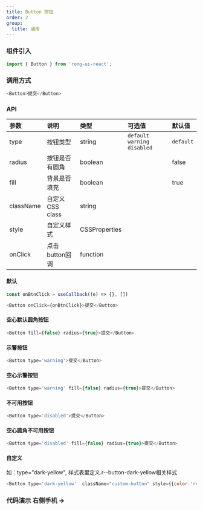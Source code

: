 ```yaml
---
title: Button 按钮
order: 2
group:
  title: 通用
---
```


### 组件引入
```js
import { Button } from 'rong-ui-react';
```


### 调用方式
```js
<Button>提交</Button>
```

### API

| 参数      | 说明    | 类型      | 可选值       | 默认值   |
|:---------- |:-------- |:---------- |:-------------  |:-------- |
| type  | 按钮类型   | string   | `default` `warning` `disabled`  | `default` |
| radius  | 按钮是否有圆角    | boolean   |  | false |
| fill  | 背景是否填充    | boolean   |  | true |
| className | 自定义 CSS class | string | | |
| style  | 自定义样式    | CSSProperties   | |  |
| onClick  | 点击button回调  | function   | |  |


#### 默认
```js
const onBtnClick = useCallback((e) => {}, [])

<Button onClick={onBtnClick}>提交</Button>
```

#### 空心默认圆角按钮
```js
<Button fill={false} radius={true}>提交</Button>
```
#### 示警按钮
```js
<Button type='warning'>提交</Button>
```
#### 空心示警按钮
```js
<Button type='warning' fill={false} radius={true}>提交</Button>
```
#### 不可用按钮
```js
<Button type='disabled'>提交</Button>
```
#### 空心圆角不可用按钮
```js
<Button type='disabled' fill={false} radius={true}>提交</Button>
```
#### 自定义
如：type="dark-yellow", 样式表里定义.r--button-dark-yellow相关样式
```js
<Button type='dark-yellow'  className="custom-button" style={{color:'red'}}>提交</Button>
```

### 代码演示 <Badge> 右侧手机 → </Badge>
<code src="./demo.jsx"></code>
